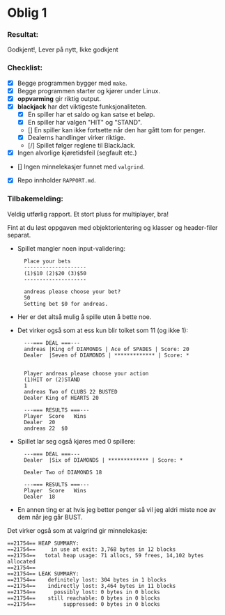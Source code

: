 # Oblig 1

### Resultat: 
Godkjent!, Lever på nytt, Ikke godkjent


### Checklist:
* [x] Begge programmen bygger med `make`.
* [x] Begge programmen starter og kjører under Linux.
* [x] **oppvarming** gir riktig output.
* [x] **blackjack** har det viktigeste funksjonaliteten.
	* [x] En spiller har et saldo og kan satse et beløp.
	* [x] En spiller har valgen "HIT" og "STAND".
	* [] En spiller kan ikke fortsette når den har gått tom for penger.
	* [x] Dealerns handlinger virker riktige.
	* [/] Spillet følger reglene til BlackJack.
* [x] Ingen alvorlige kjøretidsfeil (segfault etc.)
* [] Ingen minnelekasjer funnet med `valgrind`.
* [x] Repo innholder `RAPPORT.md`.



### Tilbakemelding:
Veldig utførlig rapport. Et stort pluss for multiplayer, bra!

Fint at du løst oppgaven med objektorientering og klasser og header-filer separat.

* Spillet mangler noen input-validering:

		Place your bets
		--------------------
		(1)$10 (2)$20 (3)$50
		--------------------
		
		andreas please choose your bet?
		50
		Setting bet $0 for andreas.
	
* Her er det altså mulig å spille uten å bette noe.

* Det virker også som at ess kun blir tolket som 11 (og ikke 1):

		---=== DEAL ===---
		andreas	|King of DIAMONDS | Ace of SPADES | Score: 20
		Dealer	|Seven of DIAMONDS | ************* | Score: *
		
		
		Player andreas please choose your action 
		(1)HIT or (2)STAND
		1
		andreas Two of CLUBS 22 BUSTED
		Dealer King of HEARTS 20 
		
		---=== RESULTS ===---
		Player	Score	Wins
		Dealer	20
		andreas	22	$0	

* Spillet lar seg også kjøres med 0 spillere:

		---=== DEAL ===---
		Dealer	|Six of DIAMONDS | ************* | Score: *
		
		Dealer Two of DIAMONDS 18 
		
		---=== RESULTS ===---
		Player	Score	Wins
		Dealer	18

* En annen ting er at hvis jeg better penger så vil jeg aldri miste noe av dem når jeg går BUST.


Det virker også som at valgrind gir minnelekasje:

	==21754== HEAP SUMMARY:
	==21754==     in use at exit: 3,768 bytes in 12 blocks
	==21754==   total heap usage: 71 allocs, 59 frees, 14,102 bytes allocated
	==21754== 
	==21754== LEAK SUMMARY:
	==21754==    definitely lost: 304 bytes in 1 blocks
	==21754==    indirectly lost: 3,464 bytes in 11 blocks
	==21754==      possibly lost: 0 bytes in 0 blocks
	==21754==    still reachable: 0 bytes in 0 blocks
	==21754==         suppressed: 0 bytes in 0 blocks
